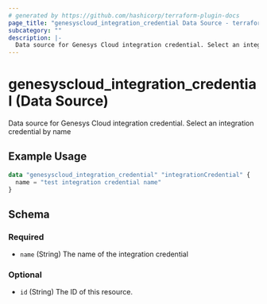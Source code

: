 ```yaml
---
# generated by https://github.com/hashicorp/terraform-plugin-docs
page_title: "genesyscloud_integration_credential Data Source - terraform-provider-genesyscloud"
subcategory: ""
description: |-
  Data source for Genesys Cloud integration credential. Select an integration credential by name
---
```


# genesyscloud_integration_credential (Data Source)

Data source for Genesys Cloud integration credential. Select an integration credential by name

## Example Usage

```terraform
data "genesyscloud_integration_credential" "integrationCredential" {
  name = "test integration credential name"
}
```

<!-- schema generated by tfplugindocs -->
## Schema

### Required

- `name` (String) The name of the integration credential

### Optional

- `id` (String) The ID of this resource.


